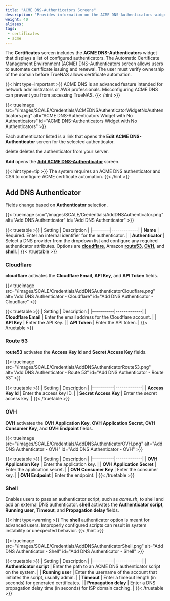 ```yaml
---
title: "ACME DNS-Authenticators Screens"
description: "Provides information on the ACME DNS-Authenticators widget and settings."
weight: 40
aliases: 
tags:
 - certificates
 - acme
---
```


The **Certificates** screen includes the **ACME DNS-Authenticators** widget that displays a list of configured authenticators.
The Automatic Certificate Management Environment (ACME) DNS-Authenticators screen allows users to automate certificate issuing and renewal. The user must verify ownership of the domain before TrueNAS allows certificate automation.

{{< hint type=important >}}
ACME DNS is an advanced feature intended for network administrators or AWS professionals. Misconfiguring ACME DNS can prevent you from accessing TrueNAS.
{{< /hint >}}

{{< trueimage src="/images/SCALE/Credentials/ACMEDNSAuthenticatorWidgetNoAuthtenticators.png" alt="ACME DNS-Authenticators Widget with No Authenticators" id="ACME DNS-Authenticators Widget with No Authenticators" >}}

Each authenticator listed is a link that opens the **Edit ACME DNS-Authenticator** screen for the selected authenticator.

<span class="material-icons">delete</span> deletes the authenticator from your server.

**Add** opens the **[Add ACME DNS-Authenticator](#add-dns-authenticator)** screen.

{{< hint type=tip >}}
The system requires an ACME DNS authenticator and CSR to configure ACME certificate automation.
{{< /hint >}}

## Add DNS Authenticator
Fields change based on **Authenticator** selection.

{{< trueimage src="/images/SCALE/Credentials/AddDNSAuthenticator.png" alt="Add DNS Authenticator" id="Add DNS Authenticator" >}}

{{< truetable >}}
| Setting | Description |
|---------|-------------|
| **Name** | Required. Enter an internal identifier for the authenticator. |
| **Authenticator** | Select a DNS provider from the dropdown list and configure any required authenticator attributes. Options are **[cloudflare](https://www.cloudflare.com)**, Amazon **[route53](https://aws.amazon.com/route53/)**, [**OVH**](https://www.ovhcloud.com/en/domains/), and **shell**. |
{{< /truetable >}}

### Cloudflare

**cloudflare** activates the **Cloudflare Email**, **API Key**, and **API Token** fields.

{{< trueimage src="/images/SCALE/Credentials/AddDNSAuthenticatorCloudflare.png" alt="Add DNS Authenticator - Cloudflare" id="Add DNS Authenticator - Cloudflare" >}}

{{< truetable >}}
| Setting | Description |
|-----------|-------------|
| **Cloudflare Email** | Enter the email address for the Cloudflare account. |
| **API Key** | Enter the API Key. |
| **API Token** | Enter the API token. |
{{< /truetable >}}

### Route 53

**route53** activates the **Access Key Id** and **Secret Access Key** fields.

{{< trueimage src="/images/SCALE/Credentials/AddDNSAuthenticatorRoute53.png" alt="Add DNS Authenticator - Route 53" id="Add DNS Authenticator - Route 53" >}}

{{< truetable >}}
| Setting | Description |
|-----------|-------------|
| **Access Key Id** | Enter the access key ID. |
| **Secret Access Key** | Enter the secret access key. |
{{< /truetable >}}

### OVH

**OVH** activates the **OVH Application Key**, **OVH Application Secret**, **OVH Consumer Key**, and **OVH Endpoint** fields.

{{< trueimage src="/images/SCALE/Credentials/AddDNSAuthenticatorOVH.png" alt="Add DNS Authenticator - OVH" id="Add DNS Authenticator - OVH" >}}

{{< truetable >}}
| Setting | Description |
|-----------|-------------|
| **OVH Application Key** | Enter the application key. |
| **OVH Application Secret** | Enter the application secret. |
| **OVH Consumer Key** | Enter the consumer key. |
| **OVH Endpoint** | Enter the endpoint. |
{{< /truetable >}}

### Shell

Enables users to pass an authenticator script, such as *acme.sh*, to shell and add an external DNS authenticator. **shell** activates the **Authenticator script**, **Running user**, **Timeout**, and **Propagation delay** fields.

{{< hint type=warning >}}
The **shell** authenticator option is meant for advanced users. Improperly configured scripts can result in system instability or unexpected behavior.
{{< /hint >}}

{{< trueimage src="/images/SCALE/Credentials/AddDNSAuthenticatorShell.png" alt="Add DNS Authenticator - Shell" id="Add DNS Authenticator - Shell" >}}

{{< truetable >}}
| Setting | Description |
|-----------|-------------|
| **Authenticator script** | Enter the path to an ACME DNS authenticator script on the system. |
| **Running user** | Enter the username of the account that initiates the script, usually admin. |
| **Timeout** | Enter a timeout length (in seconds) for generated certificates. |
| **Propagation delay** | Enter a DNS propagation delay time (in seconds) for ISP domain caching. |
{{< /truetable >}}
